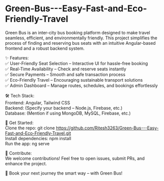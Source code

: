 # Green-Bus---Easy-Fast-and-Eco-Friendly-Travel

Green Bus is an inter-city bus booking platform designed to make travel seamless, efficient, and environmentally friendly. This project simplifies the process of finding and reserving bus seats with an intuitive Angular-based frontend and a robust backend system.

✨ Features:  
✅ User-Friendly Seat Selection – Interactive UI for hassle-free booking  
✅ Real-Time Availability – Check and reserve seats instantly  
✅ Secure Payments – Smooth and safe transaction process  
✅ Eco-Friendly Travel – Encouraging sustainable transport solutions  
✅ Admin Dashboard – Manage routes, schedules, and bookings effortlessly  

🛠️ Tech Stack:  
Frontend: Angular, Tailwind CSS  
Backend: (Specify your backend – Node.js, Firebase, etc.)  
Database: (Mention if using MongoDB, MySQL, Firebase, etc.)  

🚀 Get Started:  
Clone the repo: git clone https://github.com/Ritesh3263/Green-Bus---Easy-Fast-and-Eco-Friendly-Travel.git  
Install dependencies: npm install  
Run the app: ng serve  

📌 Contribute:  
We welcome contributions! Feel free to open issues, submit PRs, and enhance the project.  

🌟 Book your next journey the smart way – with Green Bus!
